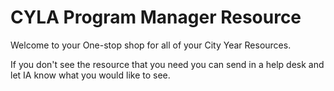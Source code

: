 # CYLA Program Manager Resource

Welcome to your One-stop shop for all of your City Year Resources.

If you don't see the resource that you need you can send in a help desk and let IA know what you would like to see.
